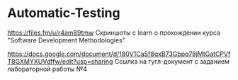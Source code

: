 # Automatic-Testing

https://files.fm/u/r4am89tmw
Скриншоты с learn о прохождении курса "Software Development Methodologies"

https://docs.google.com/document/d/180V1CaSf8qxB73Gbpq78jMtGatCPVfT8GXMYXUVdffw/edit?usp=sharing
Ссылка на гугл-документ с заданием лабораторной работы №4
